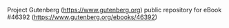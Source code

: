 Project Gutenberg (https://www.gutenberg.org) public repository for eBook #46392 (https://www.gutenberg.org/ebooks/46392)
